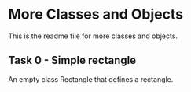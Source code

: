 # More Classes and Objects

This is the readme file for more classes and objects.

## Task 0 - Simple rectangle
An empty class Rectangle that defines a rectangle.

